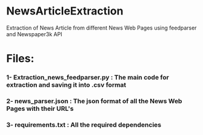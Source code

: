 # NewsArticleExtraction
Extraction of News Article from different News Web Pages using feedparser and Newspaper3k API

# Files:
### 1- Extraction_news_feedparser.py : The main code for extraction and saving it into .csv format 
### 2- news_parser.json : The json format of all the News Web Pages with their URL's
### 3- requirements.txt : All the required dependencies
